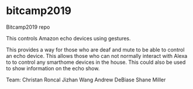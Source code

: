 # bitcamp2019
Bitcamp2019 repo

This controls Amazon echo devices using gestures. 

This provides a way for those who are deaf and mute to be able to control an echo device. This allows those who can not normally interact with Alexa to to control any smarthome devices in the house. This could also be used to show information on the echo show. 

Team:
Christan Roncal
Jizhan Wang
Andrew DeBiase
Shane Miller
